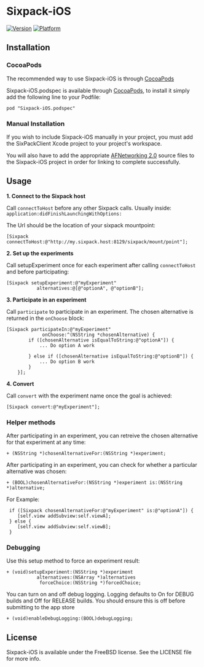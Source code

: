 # Sixpack-iOS

[![Version](http://cocoapod-badges.herokuapp.com/v/Sixpack-iOS.podspec/badge.png)](http://cocoadocs.org/docsets/Sixpack-iOS.podspec)
[![Platform](http://cocoapod-badges.herokuapp.com/p/Sixpack-iOS.podspec/badge.png)](http://cocoadocs.org/docsets/Sixpack-iOS.podspec)

## Installation

### CocoaPods
The recommended way to use Sixpack-iOS is through [CocoaPods](http://cocoapods.org)

Sixpack-iOS.podspec is available through [CocoaPods](http://cocoapods.org), to install
it simply add the following line to your Podfile:

    pod "Sixpack-iOS.podspec"

### Manual Installation
If you wish to include Sixpack-iOS manually in your project, you must add the SixPackClient Xcode project to your project's workspace.

You will also have to add the appropriate [AFNetworking 2.0](https://github.com/AFNetworking/AFNetworking) source files to the Sixpack-iOS project in order for linking to complete successfully.

## Usage

**1. Connect to the Sixpack host**

Call `connectToHost` before any other Sixpack calls.
Usually inside:    `application:didFinishLaunchingWithOptions:`

The Url should be the location of your sixpack mountpoint:
```
[Sixpack connectToHost:@"http://my.sixpack.host:8129/sixpack/mount/point"];
```

**2. Set up the experiments**

Call setupExperiment once for each experiment after calling `connectToHost` and before participating:
```
[Sixpack setupExperiment:@"myExperiment"
           alternatives:@[@"optionA", @"optionB"];
```

**3. Participate in an experiment**

 Call `participate` to participate in an experiment.  The chosen alternative is returned in the `onChoose` block:
```
[Sixpack participateIn:@"myExperiment"
             onChoose:^(NSString *chosenAlternative) {
        if ([chosenAlternative isEqualToString:@"optionA"]) {
            ... Do option A work
            
        } else if ([chosenAlternative isEqualToString:@"optionB"]) {
            ... Do option B work
        }
    }];

```

**4. Convert**

Call `convert` with the experiment name once the goal is achieved:
```
[Sixpack convert:@"myExperiment"];
```

### Helper methods


 After participating in an experiment, you can retreive the chosen alternative for that experiment at any time:
``` 
+ (NSString *)chosenAlternativeFor:(NSString *)experiment;
```

 After participating in an experiment, you can check for whether a particular alternative was chosen:
```
+ (BOOL)chosenAlternativeFor:(NSString *)experiment is:(NSString *)alternative;
```
 For Example:  
```
 if ([Sixpack chosenAlternativeFor:@"myExperiment" is:@"optionA"]) {
    [self.view addSubview:self.viewA];
 } else {
    [self.view addSubview:self.viewB];
 }
```

### Debugging

 Use this setup method to force an experiment result:
```
+ (void)setupExperiment:(NSString *)experiment
           alternatives:(NSArray *)alternatives
            forceChoice:(NSString *)forcedChoice;
```

You can turn on and off debug logging.  Logging defaults to On for DEBUG builds and Off for RELEASE builds.
You should ensure this is off before submitting to the app store 
```
+ (void)enableDebugLogging:(BOOL)debugLogging;
```

## License

Sixpack-iOS is available under the FreeBSD license. See the LICENSE file for more info.

